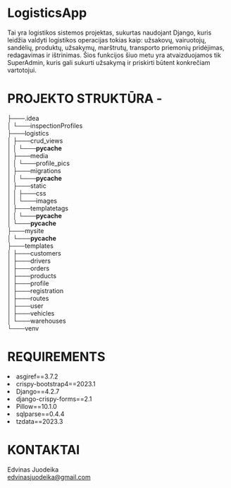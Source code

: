 # LogisticsApp 

Tai yra logistikos sistemos projektas, sukurtas naudojant Django, kuris leidžia valdyti logistikos operacijas tokias kaip: užsakovų, vairuotojų, sandėlių, produktų, užsakymų, marštrutų, transporto priemonių pridėjimas, redagavimas ir ištrinimas. Šios funkcijos šiuo metu yra atvaizduojamos tik SuperAdmin, kuris gali sukurti užsakymą ir priskirti būtent konkrečiam vartotojui.

# PROJEKTO STRUKTŪRA -
 
├───.idea <br>
│   └───inspectionProfiles<br>
├───logistics<br>
│   ├───crud_views<br>
│   │   └───__pycache__<br>
│   ├───media<br>
│   │   └───profile_pics<br>
│   ├───migrations<br>
│   │   └───__pycache__<br>
│   ├───static<br>
│   │   ├───css<br>
│   │   └───images<br>
│   ├───templatetags<br>
│   │   └───__pycache__<br>
│   └───__pycache__<br>
├───mysite<br>
│   └───__pycache__<br>
├───templates<br>
│   ├───customers<br>
│   ├───drivers<br>
│   ├───orders<br>
│   ├───products<br>
│   ├───profile<br>
│   ├───registration<br>
│   ├───routes<br>
│   ├───user<br>
│   ├───vehicles<br>
│   └───warehouses<br>
└───venv<br>

# REQUIREMENTS
<li>asgiref==3.7.2</li>
<li>crispy-bootstrap4==2023.1</li>
<li>Django==4.2.7</li>
<li>django-crispy-forms==2.1</li>
<li>Pillow==10.1.0</li>
<li>sqlparse==0.4.4</li>
<li>tzdata==2023.3</li>


# KONTAKTAI 
Edvinas Juodeika<br>
edvinasjuodeika@gmail.com
